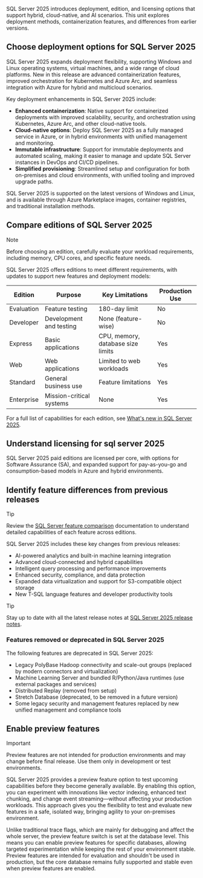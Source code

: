 SQL Server 2025 introduces deployment, edition, and licensing options that support hybrid, cloud-native, and AI scenarios. This unit explores deployment methods, containerization features, and differences from earlier versions.

## Choose deployment options for SQL Server 2025

SQL Server 2025 expands deployment flexibility, supporting Windows and Linux operating systems, virtual machines, and a wide range of cloud platforms. New in this release are advanced containerization features, improved orchestration for Kubernetes and Azure Arc, and seamless integration with Azure for hybrid and multicloud scenarios.

Key deployment enhancements in SQL Server 2025 include:

- **Enhanced containerization**: Native support for containerized deployments with improved scalability, security, and orchestration using Kubernetes, Azure Arc, and other cloud-native tools.
- **Cloud-native options**: Deploy SQL Server 2025 as a fully managed service in Azure, or in hybrid environments with unified management and monitoring.
- **Immutable infrastructure**: Support for immutable deployments and automated scaling, making it easier to manage and update SQL Server instances in DevOps and CI/CD pipelines.
- **Simplified provisioning**: Streamlined setup and configuration for both on-premises and cloud environments, with unified tooling and improved upgrade paths.

SQL Server 2025 is supported on the latest versions of Windows and Linux, and is available through Azure Marketplace images, container registries, and traditional installation methods.

## Compare editions of SQL Server 2025

> [!NOTE]
> Before choosing an edition, carefully evaluate your workload requirements, including memory, CPU cores, and specific feature needs.

SQL Server 2025 offers editions to meet different requirements, with updates to support new features and deployment models:

| Edition | Purpose | Key Limitations | Production Use |
|---------|---------|-----------------|----------------|
| Evaluation | Feature testing | 180-day limit | No |
| Developer | Development and testing | None (feature-wise) | No |
| Express | Basic applications | CPU, memory, database size limits | Yes |
| Web | Web applications | Limited to web workloads | Yes |
| Standard | General business use | Feature limitations | Yes |
| Enterprise | Mission-critical systems | None | Yes |

For a full list of capabilities for each edition, see [What's new in SQL Server 2025](/sql/sql-server/what-s-new-in-sql-server-2025).

## Understand licensing for sql server 2025

SQL Server 2025 paid editions are licensed per core, with options for Software Assurance (SA), and expanded support for pay-as-you-go and consumption-based models in Azure and hybrid environments.

## Identify feature differences from previous releases

> [!TIP]
> Review the [SQL Server feature comparison](/sql/sql-server/editions-and-components-of-sql-server-2025) documentation to understand detailed capabilities of each feature across editions.

SQL Server 2025 includes these key changes from previous releases:

- AI-powered analytics and built-in machine learning integration
- Advanced cloud-connected and hybrid capabilities
- Intelligent query processing and performance improvements
- Enhanced security, compliance, and data protection
- Expanded data virtualization and support for S3-compatible object storage
- New T-SQL language features and developer productivity tools

> [!TIP]
> Stay up to date with all the latest release notes at [SQL Server 2025 release notes](/sql/sql-server/sql-server-2025-release-notes).

### Features removed or deprecated in SQL Server 2025

The following features are deprecated in SQL Server 2025:

- Legacy PolyBase Hadoop connectivity and scale-out groups (replaced by modern connectors and virtualization)
- Machine Learning Server and bundled R/Python/Java runtimes (use external packages and services)
- Distributed Replay (removed from setup)
- Stretch Database (deprecated, to be removed in a future version)
- Some legacy security and management features replaced by new unified management and compliance tools

## Enable preview features

> [!IMPORTANT]
> Preview features are not intended for production environments and may change before final release. Use them only in development or test environments.

SQL Server 2025 provides a preview feature option to test upcoming capabilities before they become generally available. By enabling this option, you can experiment with innovations like vector indexing, enhanced text chunking, and change event streaming—without affecting your production workloads. This approach gives you the flexibility to test and evaluate new features in a safe, isolated way, bringing agility to your on-premises environment.

Unlike traditional trace flags, which are mainly for debugging and affect the whole server, the preview feature switch is set at the database level. This means you can enable preview features for specific databases, allowing targeted experimentation while keeping the rest of your environment stable. Preview features are intended for evaluation and shouldn't be used in production, but the core database remains fully supported and stable even when preview features are enabled.
